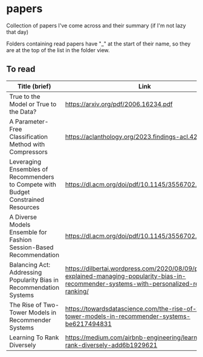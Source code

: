 # papers

Collection of papers I've come across and their summary (if I'm not lazy that day)

Folders containing read papers have "_" at the start of their name, so they are at the top of the list in the folder view.

## To read

| Title (brief)                                                                     | Link                                                 | Summary                                                                                                          |
| --------------------------------------------------------------------------------- | ---------------------------------------------------- | ---------------------------------------------------------------------------------------------------------------- |
| True to the Model or True to the Data?                                            | <https://arxiv.org/pdf/2006.16234.pdf>               | [Link](<_True to the Model or True to the Data/README.md>)                                                       |
| A Parameter-Free Classification Method with Compressors                           | <https://aclanthology.org/2023.findings-acl.426.pdf> | [Link](<_“Low-Resource” Text Classification- A Parameter-Free Classification Method with Compressors/README.md>) |
| Leveraging Ensembles of Recommenders to Compete with Budget Constrained Resources | <https://dl.acm.org/doi/pdf/10.1145/3556702.3556845> |                                                                                                                  [Link](<_Leveraging Ensembles of Recommenders to Compete with Budget Constrained Resources/README.md>)|
| A Diverse Models Ensemble for Fashion Session-Based Recommendation                | <https://dl.acm.org/doi/pdf/10.1145/3556702.3556821> |
| Balancing Act: Addressing Popularity Bias in Recommendation Systems | <https://dilbertai.wordpress.com/2020/08/09/paper-explained-managing-popularity-bias-in-recommender-systems-with-personalized-re-ranking/> | [Link](<_Balancing Act Addressing Popularity Bias in Recommendation Systems/README.md>) |
| The Rise of Two-Tower Models in Recommender Systems | <https://towardsdatascience.com/the-rise-of-two-tower-models-in-recommender-systems-be6217494831> | [Link](<_The Rise of Two-Tower Models in Recommender Systems/README.md>)
| Learning To Rank Diversely | <https://medium.com/airbnb-engineering/learning-to-rank-diversely-add6b1929621> | [Link](<_Learning To Rank Diversely/README.md>)
